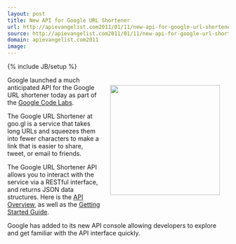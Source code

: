 ```yaml
---
layout: post
title: New API for Google URL Shortener
url: http://apievangelist.com2011/01/11/new-api-for-google-url-shortener/
source: http://apievangelist.com2011/01/11/new-api-for-google-url-shortener/
domain: apievangelist.com2011
image: 
---
```

{% include JB/setup %}
<img style="padding: 20px;" src="http://kinlane-productions.s3.amazonaws.com/google/google-url-shortner-logo.jpg" alt="" width="250" align="right" />Google launched a much anticipated API for the Google URL shortener today as part of the <a href="http://code.google.com/labs/">Google Code Labs</a>.<p></p>
The Google URL Shortener at goo.gl is a service that takes long URLs and squeezes them into fewer characters to make a link that is easier to share, tweet, or email to friends.<p></p>
The Google URL Shortener API allows you to interact with the service via a RESTful interface, and returns JSON data structures.  Here is the <a href="http://code.google.com/apis/urlshortener/overview.html">API Overview</a>, as well as the <a href="http://code.google.com/apis/urlshortener/v1/getting_started.html">Getting Started Guide</a>.<p></p>
Google has added to its new API console allowing developers to explore and get familiar with the API interface quickly.
